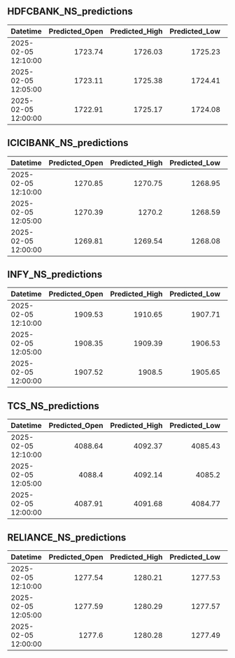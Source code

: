 ## HDFCBANK_NS_predictions
| Datetime            |   Predicted_Open |   Predicted_High |   Predicted_Low |   Predicted_Close |   Predicted_Volume |
|:--------------------|-----------------:|-----------------:|----------------:|------------------:|-------------------:|
| 2025-02-05 12:10:00 |          1723.74 |          1726.03 |         1725.23 |           1724.37 |             104798 |
| 2025-02-05 12:05:00 |          1723.11 |          1725.38 |         1724.41 |           1723.76 |             106143 |
| 2025-02-05 12:00:00 |          1722.91 |          1725.17 |         1724.08 |           1723.62 |             107453 |

## ICICIBANK_NS_predictions
| Datetime            |   Predicted_Open |   Predicted_High |   Predicted_Low |   Predicted_Close |   Predicted_Volume |
|:--------------------|-----------------:|-----------------:|----------------:|------------------:|-------------------:|
| 2025-02-05 12:10:00 |          1270.85 |          1270.75 |         1268.95 |           1271.54 |            89850.9 |
| 2025-02-05 12:05:00 |          1270.39 |          1270.2  |         1268.59 |           1271.13 |            84410.8 |
| 2025-02-05 12:00:00 |          1269.81 |          1269.54 |         1268.08 |           1270.54 |            80695.2 |

## INFY_NS_predictions
| Datetime            |   Predicted_Open |   Predicted_High |   Predicted_Low |   Predicted_Close |   Predicted_Volume |
|:--------------------|-----------------:|-----------------:|----------------:|------------------:|-------------------:|
| 2025-02-05 12:10:00 |          1909.53 |          1910.65 |         1907.71 |           1908.88 |            47728.6 |
| 2025-02-05 12:05:00 |          1908.35 |          1909.39 |         1906.53 |           1907.66 |            46380.1 |
| 2025-02-05 12:00:00 |          1907.52 |          1908.5  |         1905.65 |           1906.77 |            44585.9 |

## TCS_NS_predictions
| Datetime            |   Predicted_Open |   Predicted_High |   Predicted_Low |   Predicted_Close |   Predicted_Volume |
|:--------------------|-----------------:|-----------------:|----------------:|------------------:|-------------------:|
| 2025-02-05 12:10:00 |          4088.64 |          4092.37 |         4085.43 |           4086.17 |            12962.2 |
| 2025-02-05 12:05:00 |          4088.4  |          4092.14 |         4085.2  |           4085.72 |            12972.9 |
| 2025-02-05 12:00:00 |          4087.91 |          4091.68 |         4084.77 |           4084.97 |            13151.4 |

## RELIANCE_NS_predictions
| Datetime            |   Predicted_Open |   Predicted_High |   Predicted_Low |   Predicted_Close |   Predicted_Volume |
|:--------------------|-----------------:|-----------------:|----------------:|------------------:|-------------------:|
| 2025-02-05 12:10:00 |          1277.54 |          1280.21 |         1277.53 |           1277.44 |             121907 |
| 2025-02-05 12:05:00 |          1277.59 |          1280.29 |         1277.57 |           1277.48 |             123772 |
| 2025-02-05 12:00:00 |          1277.6  |          1280.28 |         1277.49 |           1277.42 |             128062 |

